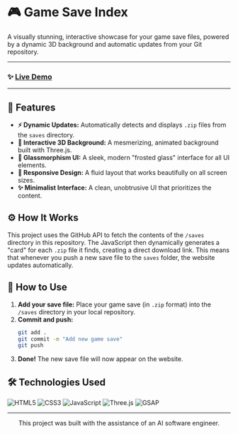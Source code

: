 # 🎮 Game Save Index

A visually stunning, interactive showcase for your game save files, powered by a dynamic 3D background and automatic updates from your Git repository.

---

### ✨ [Live Demo](https://ravisairockey.github.io/Game-save-index/)

---

## 🚀 Features

- **⚡ Dynamic Updates:** Automatically detects and displays `.zip` files from the `saves` directory.
- **🌌 Interactive 3D Background:** A mesmerizing, animated background built with Three.js.
- **💎 Glassmorphism UI:** A sleek, modern "frosted glass" interface for all UI elements.
- **📱 Responsive Design:** A fluid layout that works beautifully on all screen sizes.
- **✨ Minimalist Interface:** A clean, unobtrusive UI that prioritizes the content.

## ⚙️ How It Works

This project uses the GitHub API to fetch the contents of the `/saves` directory in this repository. The JavaScript then dynamically generates a "card" for each `.zip` file it finds, creating a direct download link. This means that whenever you push a new save file to the `saves` folder, the website updates automatically.

## 📂 How to Use

1.  **Add your save file:** Place your game save (in `.zip` format) into the `/saves` directory in your local repository.
2.  **Commit and push:**
    ```bash
    git add .
    git commit -m "Add new game save"
    git push
    ```
3.  **Done!** The new save file will now appear on the website.

## 🛠️ Technologies Used

<p align="left">
  <img src="https://img.shields.io/badge/HTML5-E34F26?style=for-the-badge&logo=html5&logoColor=white" alt="HTML5"/>
  <img src="https://img.shields.io/badge/CSS3-1572B6?style=for-the-badge&logo=css3&logoColor=white" alt="CSS3"/>
  <img src="https://img.shields.io/badge/JavaScript-F7DF1E?style=for-the-badge&logo=javascript&logoColor=black" alt="JavaScript"/>
  <img src="https://img.shields.io/badge/Three.js-000000?style=for-the-badge&logo=three.js&logoColor=white" alt="Three.js"/>
  <img src="https://img.shields.io/badge/GSAP-88CE02?style=for-the-badge&logo=gsap&logoColor=white" alt="GSAP"/>
</p>

---

<p align="center">
  This project was built with the assistance of an AI software engineer.
</p>
